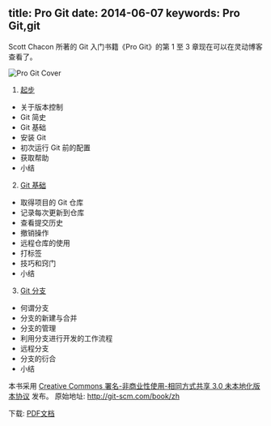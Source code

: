title: Pro Git
date: 2014-06-07
keywords: Pro Git,git
------

Scott Chacon 所著的 Git 入门书籍《Pro Git》的第 1 至 3 章现在可以在灵动博客查看了。

![Pro Git Cover](http://git-scm.com/images/books/pro-git@2x.jpg)

1. [起步](/progit/01-introduction)
 * 关于版本控制
 * Git 简史
 * Git 基础
 * 安装 Git
 * 初次运行 Git 前的配置
 * 获取帮助
 * 小结
2. [Git 基础](/progit/02-git-basics)
 * 取得项目的 Git 仓库
 * 记录每次更新到仓库
 * 查看提交历史
 * 撤销操作
 * 远程仓库的使用
 * 打标签
 * 技巧和窍门
 * 小结
3. [Git 分支](/progit/03-git-branching)
 * 何谓分支
 * 分支的新建与合并
 * 分支的管理
 * 利用分支进行开发的工作流程
 * 远程分支
 * 分支的衍合
 * 小结

本书采用 [Creative Commons 署名-非商业性使用-相同方式共享 3.0 未本地化版本协议](http://creativecommons.org/licenses/by-nc-sa/3.0/deed.zh) 发布。
原始地址: <http://git-scm.com/book/zh>

下载: [PDF文档](http://cptsct.qiniudn.com/progit_1-3.pdf)